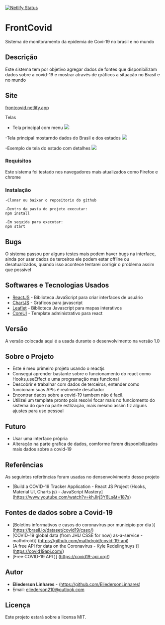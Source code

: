
[![Netlify Status](https://api.netlify.com/api/v1/badges/1c4bb872-0ceb-455c-a555-35f6db548cb9/deploy-status)](https://app.netlify.com/sites/frontcovid/deploys)


# FrontCovid 

Sistema de monitoramento da epidemia de Covi-19 no brasil e no mundo

## Descrição

Este sistema tem por objetivo agregar dados de fontes que disponibilizam dados sobre a covid-19
e mostrar através de gráficos a situação no Brasil e no mundo


## Site

[frontcovid.netlify.app](frontcovid.netlify.app)


Telas

- Tela principal com menu
![](t1.png)

-Tela principal mostarndo dados do Brasil e dos estados
![](t2.png)

-Exemplo de tela do estado com detalhes
![](t3.png)


### Requisitos

Este sistema foi testado nos navegadores mais atualizados como Firefox e chrome

### Instalação

```
-Clonar ou baixar o repositorio do github
```
```
-Dentro da pasta do projeto executar:
npm install
```
```
-Em seguida para executar:
npm start
```

## Bugs

O sistema passou por alguns testes mais podem haver bugs na interface, ainda por 
usar dados de terceiros ele podem estar offline ou desatualizados, quando isso
acontece tentarei corrigir o problema assim que possível

## Softwares e Tecnologias Usados


* [ReactJS](https://pt-br.reactjs.org/) - Biblioteca JavaScript para criar interfaces de usuário
* [ChartJS](https://www.chartjs.org/) - Gráficos para javascript
* [Leaflet](https://leafletjs.com/) - Biblioteca Javascript para mapas interativos
* [CoreUI](https://coreui.io/react/) - Template administrativo para react 


## Versão

A versão colocada aqui é a usada durante o desenvolvimento na versão 1.0

## Sobre o Projeto

* Este é meu primeiro projeto usando o reactjs
* Consegui aprender bastante sobre o funcionamento do react como Hooks,useEffect 
e uma programação mas funcional
* Descobrir e trabalhar com dados de terceiros, entender como funcionam suas APIs é realmente
desafiador
* Encontrar dados sobre a covid-19 tambem não é facil.
* Utilizei um template pronto pois resolvi focar mais no funciomento do sistema do que na parte
estlização, mais mesmo assim fiz alguns ajustes para uso pessoal


## Futuro

* Usar uma interface própria 
* Alteração na parte grafica de dados, comforme forem disponibilizados mais dados sobre a covid-19

## Referências

As seguintes referências foram usadas no densenvolvimento desse projeto

* [Build a COVID-19 Tracker Application - React JS Project (Hooks, Material UI, Charts js) - JavaScript Mastery] (https://www.youtube.com/watch?v=khJlrj3Y6Ls&t=187s)

## Fontes de dados sobre a Covid-19

* [Boletins informativos e casos do coronavírus por município por dia )] (https://brasil.io/dataset/covid19/caso/)
* [COVID-19 global data (from JHU CSSE for now) as-a-service - mathdroid)] (https://github.com/mathdroid/covid-19-api)
* [A free API for data on the Coronavirus - Kyle Redelinghuys )] (https://covid19api.com/)
* [Free COVID-19 API )] (https://covid19-api.org/)


## Autor

* **Eliederson Linhares**  - (https://github.com/EliedersonLinhares)
*   Email: eliederson210@outlook.com


## Licença

Este projeto estará sobre a licensa MIT.
